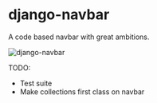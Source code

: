 # django-navbar

A code based navbar with great ambitions.

![django-navbar](./example.png "made with django-navbar and <3")

TODO:

- Test suite
- Make collections first class on navbar
